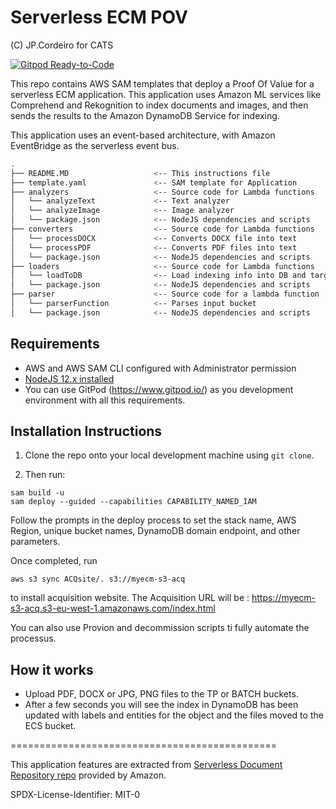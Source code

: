 # Serverless ECM POV

(C) JP.Cordeiro for CATS

[![Gitpod Ready-to-Code](https://img.shields.io/badge/Gitpod-Ready--to--Code-blue?logo=gitpod)](https://gitpod.io/from-referrer/)

This repo contains AWS SAM templates that deploy a Proof Of Value for a serverless ECM application. This application uses Amazon ML services like Comprehend and Rekognition to index documents and images, and then sends the results to the Amazon DynamoDB Service for indexing.

This application uses an event-based architecture, with Amazon EventBridge as the serverless event bus.


```bash
.
├── README.MD                   <-- This instructions file
├── template.yaml               <-- SAM template for Application
├── analyzers                   <-- Source code for Lambda functions
│   └── analyzeText             <-- Text analyzer
│   └── analyzeImage            <-- Image analyzer
│   └── package.json            <-- NodeJS dependencies and scripts
├── converters                  <-- Source code for Lambda functions
│   └── processDOCX             <-- Converts DOCX file into text
│   └── processPDF              <-- Converts PDF files into text
│   └── package.json            <-- NodeJS dependencies and scripts
├── loaders                     <-- Source code for Lambda functions
│   └── loadToDB                <-- Load indexing info into DB and target bucket
│   └── package.json            <-- NodeJS dependencies and scripts
├── parser                      <-- Source code for a lambda function
│   └── parserFunction          <-- Parses input bucket 
│   └── package.json            <-- NodeJS dependencies and scripts
```

## Requirements

* AWS and AWS SAM CLI configured with Administrator permission
* [NodeJS 12.x installed](https://nodejs.org/en/download/)
* You can use GitPod (https://www.gitpod.io/) as you development environment with all this requirements.

## Installation Instructions

1. Clone the repo onto your local development machine using `git clone`.

1. Then run:
``` 
sam build -u
sam deploy --guided --capabilities CAPABILITY_NAMED_IAM
```
Follow the prompts in the deploy process to set the stack name, AWS Region, unique bucket names, DynamoDB domain endpoint, and other parameters.

Once completed, run 
``` 
aws s3 sync ACQsite/. s3://myecm-s3-acq
```
to install acquisition website.
The Acquisition URL will be : https://myecm-s3-acq.s3-eu-west-1.amazonaws.com/index.html

You can also use Provion and decommission scripts ti fully automate the processus.

## How it works

* Upload PDF, DOCX or JPG, PNG files to the TP or BATCH buckets.
* After a few seconds you will see the index in DynamoDB has been updated with labels and entities for the object and the files moved to the ECS bucket.

==============================================

This application features are extracted from [Serverless Document Repository repo](https://github.com/aws-samples/s3-to-lambda-patterns/tree/master/decoupled-docrepo) provided by Amazon.


SPDX-License-Identifier: MIT-0
